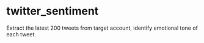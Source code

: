 # twitter_sentiment
Extract the latest 200 tweets from target account, identify emotional tone of each tweet.
